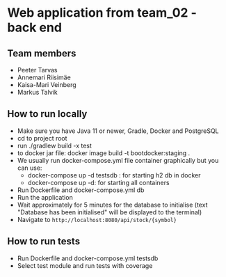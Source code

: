 # Web application from team_02 - back end

## Team members
- Peeter Tarvas
- Annemari Riisimäe
- Kaisa-Mari Veinberg
- Markus Talvik

## How to run locally
- Make sure you have Java 11 or newer, Gradle, Docker and PostgreSQL
- cd to project root
- run ./gradlew build -x test
- to docker jar file: docker image build -t bootdocker:staging .
- We usually  run docker-compose.yml file container graphically but you can use:
  - docker-compose up -d testsdb : for starting h2 db in docker
  - docker-compose up -d: for starting all containers
- Run Dockerfile and docker-compose.yml db
- Run the application
- Wait approximately for 5 minutes for the database to initialise (text "Database has been initialised" will be displayed to the terminal)
- Navigate to `http://localhost:8080/api/stock/{symbol}`

## How to run tests
- Run Dockerfile and docker-compose.yml testsdb
- Select test module and run tests with coverage
